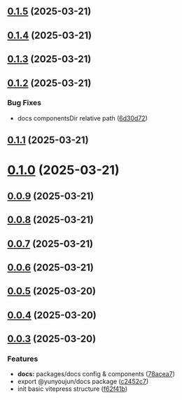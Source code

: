 ## [0.1.5](https://github.com/YunYouJun/docs/compare/v0.1.4...v0.1.5) (2025-03-21)



## [0.1.4](https://github.com/YunYouJun/docs/compare/v0.1.3...v0.1.4) (2025-03-21)



## [0.1.3](https://github.com/YunYouJun/docs/compare/v0.1.2...v0.1.3) (2025-03-21)



## [0.1.2](https://github.com/YunYouJun/docs/compare/v0.1.1...v0.1.2) (2025-03-21)


### Bug Fixes

* docs componentsDir relative path ([6d30d72](https://github.com/YunYouJun/docs/commit/6d30d72a18f10dd43fcdcea7a85d5c07d96727f9))



## [0.1.1](https://github.com/YunYouJun/docs/compare/v0.1.0...v0.1.1) (2025-03-21)



# [0.1.0](https://github.com/YunYouJun/docs/compare/v0.0.9...v0.1.0) (2025-03-21)



## [0.0.9](https://github.com/YunYouJun/docs/compare/v0.0.8...v0.0.9) (2025-03-21)



## [0.0.8](https://github.com/YunYouJun/docs/compare/v0.0.7...v0.0.8) (2025-03-21)



## [0.0.7](https://github.com/YunYouJun/docs/compare/v0.0.6...v0.0.7) (2025-03-21)



## [0.0.6](https://github.com/YunYouJun/docs/compare/v0.0.5...v0.0.6) (2025-03-21)



## [0.0.5](https://github.com/YunYouJun/docs/compare/v0.0.4...v0.0.5) (2025-03-20)



## [0.0.4](https://github.com/YunYouJun/docs/compare/v0.0.3...v0.0.4) (2025-03-20)



## [0.0.3](https://github.com/YunYouJun/docs/compare/f62f41b0e9faeb82de950d153c013667e966b610...v0.0.3) (2025-03-20)


### Features

* **docs:** packages/docs config & components ([78acea7](https://github.com/YunYouJun/docs/commit/78acea785ca4f4ccdfd841c6e0f7b4a3a3cfac6b))
* export @yunyoujun/docs package ([c2452c7](https://github.com/YunYouJun/docs/commit/c2452c7cc4c47822e8745f3864c6786b6d38bda5))
* init basic vitepress structure ([f62f41b](https://github.com/YunYouJun/docs/commit/f62f41b0e9faeb82de950d153c013667e966b610))



